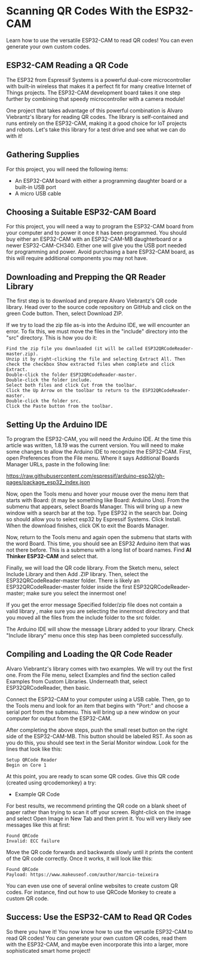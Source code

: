 # Scanning QR Codes With the ESP32-CAM

Learn how to use the versatile ESP32-CAM to read QR codes! You can even generate your own custom codes.

## ESP32-CAM Reading a QR Code

The ESP32 from Espressif Systems is a powerful dual-core microcontroller with built-in wireless that makes it a perfect fit for many creative Internet of Things projects. The ESP32-CAM development board takes it one step further by combining that speedy microcontroller with a camera module!

One project that takes advantage of this powerful combination is Alvaro Viebrantz's library for reading QR codes. The library is self-contained and runs entirely on the ESP32-CAM, making it a good choice for IoT projects and robots. Let's take this library for a test drive and see what we can do with it!

## Gathering Supplies

For this project, you will need the following items:
- An ESP32-CAM board with either a programming daughter board or a built-in USB port
- A micro USB cable

## Choosing a Suitable ESP32-CAM Board

For this project, you will need a way to program the ESP32-CAM board from your computer and to power it once it has been programmed. You should buy either an ESP32-CAM with an ESP32-CAM-MB daughterboard or a newer ESP32-CAM-CH340. Either one will give you the USB port needed for programming and power. Avoid purchasing a bare ESP32-CAM board, as this will require additional components you may not have.

## Downloading and Prepping the QR Reader Library

The first step is to download and prepare Alvaro Viebrantz's QR code library. Head over to the source code repository on GitHub and click on the green Code button. Then, select Download ZIP.

If we try to load the zip file as-is into the Arduino IDE, we will encounter an error. To fix this, we must move the files in the "include" directory into the "src" directory. This is how you do it:

    Find the zip file you downloaded (it will be called ESP32QRCodeReader-master.zip).
    Unzip it by right-clicking the file and selecting Extract All. Then check the checkbox Show extracted files when complete and click Extract.
    Double-click the folder ESP32QRCodeReader-master.
    Double-click the folder include.
    Select both files and click Cut from the toolbar.
    Click the Up Arrow on the toolbar to return to the ESP32QRCodeReader-master.
    Double-click the folder src.
    Click the Paste button from the toolbar.

## Setting Up the Arduino IDE

To program the ESP32-CAM, you will need the Arduino IDE. At the time this article was written, 1.8.19 was the current version. You will need to make some changes to allow the Arduino IDE to recognize the ESP32-CAM. First, open Preferences from the File menu. Where it says Additional Boards Manager URLs, paste in the following line:

https://raw.githubusercontent.com/espressif/arduino-esp32/gh-pages/package_esp32_index.json

Now, open the Tools menu and hover your mouse over the menu item that starts with Board: (it may be something like Board: Arduino Uno). From the submenu that appears, select Boards Manager. This will bring up a new window with a search bar at the top. Type ESP32 in the search bar. Doing so should allow you to select esp32 by Espressif Systems. Click Install. When the download finishes, click OK to exit the Boards Manager.

Now, return to the Tools menu and again open the submenu that starts with the word Board. This time, you should see an ESP32 Arduino item that was not there before. This is a submenu with a long list of board names. Find **AI Thinker ESP32-CAM** and select that.

Finally, we will load the QR code library. From the Sketch menu, select Include Library and then Add .ZIP library. Then, select the ESP32QRCodeReader-master folder. There is likely an ESP32QRCodeReader-master folder inside the first ESP32QRCodeReader-master; make sure you select the innermost one!

If you get the error message Specified folder/zip file does not contain a valid library , make sure you are selecting the innermost directory and that you moved all the files from the include folder to the src folder.

The Arduino IDE will show the message Library added to your library. Check "Include library" menu once this step has been completed successfully.

## Compiling and Loading the QR Code Reader

Alvaro Viebrantz's library comes with two examples. We will try out the first one. From the File menu, select Examples and find the section called Examples from Custom Libraries. Underneath that, select ESP32QRCodeReader, then basic.

Connect the ESP32-CAM to your computer using a USB cable. Then, go to the Tools menu and look for an item that begins with "Port:" and choose a serial port from the submenu. This will bring up a new window on your computer for output from the ESP32-CAM.

After completing the above steps, push the small reset button on the right side of the ESP32-CAM-MB. This button should be labeled RST. As soon as you do this, you should see text in the Serial Monitor window. Look for the lines that look like this:
```
Setup QRCode Reader
Begin on Core 1
```
At this point, you are ready to scan some QR codes. Give this QR code (created using qrcodemonkey) a try:
- Example QR Code

For best results, we recommend printing the QR code on a blank sheet of paper rather than trying to scan it off your screen. Right-click on the image and select Open Image in New Tab and then print it. You will very likely see messages like this at first:
```
Found QRCode
Invalid: ECC failure
```
Move the QR code forwards and backwards slowly until it prints the content of the QR code correctly. Once it works, it will look like this:
```
Found QRCode
Payload: https://www.makeuseof.com/author/marcio-teixeira
```
You can even use one of several online websites to create custom QR codes. For instance, find out how to use QRCode Monkey to create a custom QR code.

## Success: Use the ESP32-CAM to Read QR Codes

So there you have it! You now know how to use the versatile ESP32-CAM to read QR codes! You can generate your own custom QR codes, read them with the ESP32-CAM, and maybe even incorporate this into a larger, more sophisticated smart home project!
